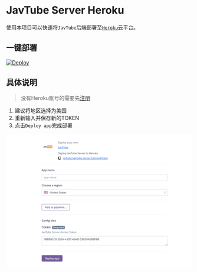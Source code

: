 # JavTube Server Heroku

使用本项目可以快速将`JavTube`后端部署至[`Heroku`](https://heroku.com)云平台。

## 一键部署

[![Deploy](https://www.herokucdn.com/deploy/button.svg)](https://heroku.com/deploy)

## 具体说明

> 没有Heroku账号的需要先[注册](https://signup.heroku.com/)

1. 建议将地区选择为美国
2. 重新输入并保存新的TOKEN
3. 点击`Deploy app`完成部署

![create](images/create.png)
